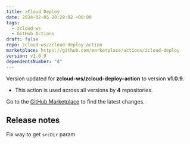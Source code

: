 ```yaml
---
title: zCloud Deploy
date: 2024-02-05 20:29:02 +00:00
tags:
  - zcloud-ws
  - GitHub Actions
draft: false
repo: zcloud-ws/zcloud-deploy-action
marketplace: https://github.com/marketplace/actions/zcloud-deploy
version: v1.0.9
dependentsNumber: "4"
---
```



Version updated for **zcloud-ws/zcloud-deploy-action** to version **v1.0.9**.
- This action is used across all versions by **4** repositories.

Go to the [GitHub Marketplace](https://github.com/marketplace/actions/zcloud-deploy) to find the latest changes.

## Release notes

Fix way to get `srcDir` param
